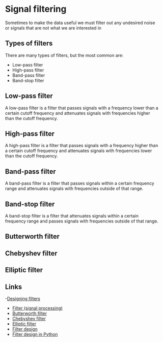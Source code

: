 # Signal filtering

Sometimes to make the data useful we must filter out any undesired noise or signals that are not what we are interested in

## Types of filters

There are many types of filters, but the most common are:

- Low-pass filter
- High-pass filter
- Band-pass filter
- Band-stop filter

## Low-pass filter

A low-pass filter is a filter that passes signals with a frequency lower than a certain cutoff frequency and attenuates signals with frequencies higher than the cutoff frequency.

## High-pass filter

A high-pass filter is a filter that passes signals with a frequency higher than a certain cutoff frequency and attenuates signals with frequencies lower than the cutoff frequency.

## Band-pass filter

A band-pass filter is a filter that passes signals within a certain frequency range and attenuates signals with frequencies outside of that range.

## Band-stop filter

A band-stop filter is a filter that attenuates signals within a certain frequency range and passes signals with frequencies outside of that range.

## Butterworth filter

## Chebyshev filter

## Elliptic filter


## Links

-[Designing filters](https://www.youtube.com/watch?v=uNNNj9AZisM&t=881s&ab_channel=Phil%E2%80%99sLab)
- [Filter (signal processing)](https://en.wikipedia.org/wiki/Filter_(signal_processing))
- [Butterworth filter](https://en.wikipedia.org/wiki/Butterworth_filter)
- [Chebyshev filter](https://en.wikipedia.org/wiki/Chebyshev_filter)
- [Elliptic filter](https://en.wikipedia.org/wiki/Elliptic_filter)
- [Filter design](https://en.wikipedia.org/wiki/Filter_design)
- [Filter design in Python](https://docs.scipy.org/doc/scipy/reference/signal.html#filter-design)


